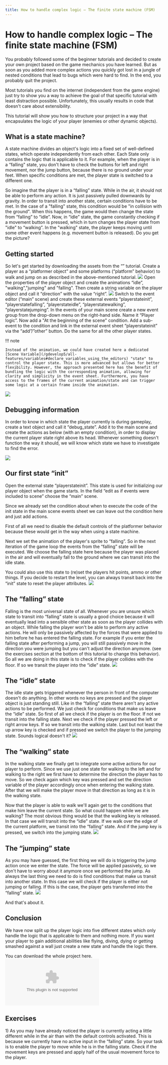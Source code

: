 ```yaml
---
title: How to handle complex logic – The finite state machine (FSM)
---
```

# How to handle complex logic – The finite state machine (FSM)

You probably followed some of the beginner tutorials and decided to create your own project based on the game mechanics you have learned. But as soon as you added more complex actions you quickly got lost in a jungle of nested conditions that lead to bugs which were hard to find. In the end, you probably quit the project.

Most tutorials you find on the internet (independent from the game engine) just try to show you a way to achieve the goal of that specific tutorial with least distraction possible. Unfortunately, this usually results in code that doesn't care about extensibility.

This tutorial will show you how to structure your project in a way that encapsulates the logic of your player (enemies or other dynamic objects).

## What is a state machine?

A state machine divides an object's logic into a fixed set of well-defined states, which operate independently from each other. Each State only contains the logic that is applicable to it. For example, when the player is in a “falling" state, you don't have to check the buttons for left and right movement, nor the jump button, because there is no ground under your feet. When specific conditions are met, the player state is switched to a different one.

So imagine that the player is in a “falling” state. While in the air, it should not be able to perform any action. It is just passively pulled downwards by gravity. In order to transit into another state, certain conditions have to be met. In the case of a "falling" state, this condition would be "in collision with the ground". When this happens, the game would then change the state from “falling” to “idle”. Now, in “idle” state, the game constantly checking if a movement button is pressed, which in turn changes the player state from "idle" to “walking”. In the "walking" state, the player keeps moving until some other event happens (e.g. movement button is released). Do you get the picture?

## Getting started

So let's get started by downloading the assets from the “[](/gdevelop5/tutorials/platformer/start)” tutorial. Create a player as a “platformer object” and some platforms (“platform” behavior) to walk and jump on as described in the above-mentioned tutorial. ![](screenshot_scenes.png) Open the properties of the player object and create the animations “idle”, "walking","jumping" and "falling". Then create a string variable on the player object and call it “direction” with the value “right”. ![](player_animations.png) Switch to the event editor (“main” scene) and create these external events “playerstateinit”, “playerstatefalling”, “playerstateidle”, “playerstatewalking”, “playerstatejumping”. In the events of your main scene create a new event group from the drop-down menu on the right-hand side. Name it “Player logic”. Now add a "At the beginning of the scene" condition. Add a sub-event to the condition and link in the external event sheet “playerstateinit” via the “add”/”other” button. Do the same for all the other player states.

!!! note

    Instead of the animation, we could have created here a dedicated [Scene Variable](/gdevelop5/all-features/variables#declare_variables_using_the_editors) "state" to control the player state. This is more advanced but allows for better flexibility. However, the approach presented here has the benefit of bundling the logic with the corresponding animation, allowing for clarity and simplicity in the event sheet. Furthermore, you have access to the frames of the current animation/state and can trigger some logic at a certain frame inside the animation.

![](main_events_state-linking.png)

## Debugging information

In order to know in which state the player currently is during gameplay, create a text object and call it “debug_state”. Add it to the main scene and create the actions as below (with an empty condition), in order to display the current player state right above its head. Whenever something doesn't function the way it should, we will know which state we have to investigate to find the error.

![](main_events_debug.png)

## Our first state “init”

Open the external state “playerstateinit”. This state is used for initializing our player object when the game starts. In the field “edit as if events were included to scene” choose the “main” scene.

Since we already set the condition about when to execute the code of the init state in the main scene events sheet we can leave out the condition here and just add actions.

First of all we need to disable the default controls of the platformer behavior because these would get in the way when using a state machine.

Next we set the animation of the player's sprite to “falling”. So in the next iteration of the game loop the events from the “falling” state will be executed. We choose the falling state here because the player was placed in the air and will eventually fall to the ground where we can transit into the idle state.

You could also use this state to (re)set the players hit points, ammo or other things. If you decide to restart the level, you can always transit back into the “init” state to reset the player attributes. ![](init_state_events.png)

## The “falling” state

Falling is the most universal state of all. Whenever you are unsure which state to transit into “falling” state is usually a good choice because it will eventually lead into a sensible other state as soon as the player collides with an object. While falling the player won't be able to perform any active actions. He will only be passively affected by the forces that were applied to him before he has entered the falling state. For example if you enter the falling state after performing a jump, you will still passively move in the direction you were jumping but you can't adjust the direction anymore. (see the exercises section at the bottom of this tutorial to change this behavior). So all we are doing in this state is to check if the player collides with the floor. If so we transit the player into the “idle” state. ![](falling_state_events.png)

## The “idle” state

The idle state gets triggered whenever the person in front of the computer doesn't do anything. In other words no keys are pressed and the player object is just standing still. Like in the “falling” state there aren't any active actions to be performed. We just check for conditions that make us leave the “idle” state. So first of all we check if the player is on the floor. If not we transit into the falling state. Next we check if the player pressed the left or right arrow keys. If so we transit into the walking state. Last but not least the up arrow key is checked and if pressed we switch the player to the jumping state. Sounds logical doesn't it? ![](idle_state_events.png)

## The “walking” state

In the walking state we finally get to integrate some active actions for our player to perform. Since we use just one state for walking to the left and for walking to the right we first have to determine the direction the player has to move. So we check again which key was pressed and set the direction variable of the player accordingly once when entering the walking state. After that we will make the player move in that direction as long as it is in the walking state.

Now that the player is able to walk we'll again get to the conditions that make him leave the current state. So what could happen while we are walking? The most obvious thing would be that the walking key is released. In that case we will transit into the “idle” state. If we walk over the edge of the current platform, we transit into the “falling” state. And if the jump key is pressed, we switch into the jumping state. ![](walking_state_events.png)

## The “jumping” state

As you may have guessed, the first thing we will do is triggering the jump action once we enter the state. The force will be applied passively, so we don't have to worry about it anymore once we performed the jump. As always the last thing we need to do is find conditions that make us transit into another state. In this case we will check if the player is either not jumping or falling. If this is the case, the player gets transferred into the “falling” state. ![](jumping_state_events.png)

And that's about it.

## Conclusion

We have now split up the player logic into five different states which only handle the logic that is applicable to them and nothing more. If you want your player to gain additional abilities like flying, diving, dying or getting smashed against a wall just create a new state and handle the logic there.

You can download the whole project here. ![](fsm_tutorial_gd5.zip)

## Exercises

1\) As you may have already noticed the player is currently acting a little different while in the air than with the default controls activated. This is because we currently have no active input in the “falling” state. So your task is to enable the player to move while he is in the falling state. Check if the movement keys are pressed and apply half of the usual movement force to the player.
